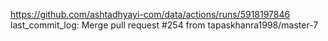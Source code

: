 https://github.com/ashtadhyayi-com/data/actions/runs/5918197846
last_commit_log: Merge pull request #254 from tapaskhanra1998/master-7